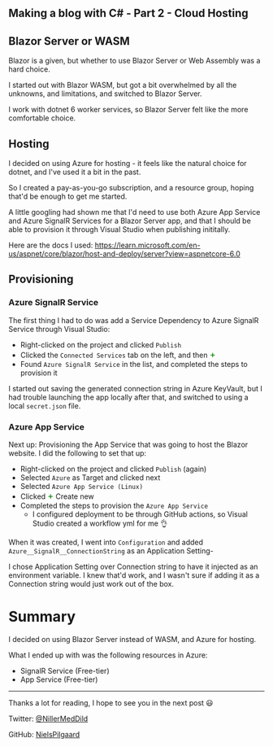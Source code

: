 <section id="making-a-blog-part-2">
<h1>Making a blog with C# - Part 2 - Cloud Hosting</h1>
</section>

## Blazor Server or WASM

Blazor is a given, but whether to use Blazor Server or Web Assembly was a hard choice.

I started out with Blazor WASM, but got a bit overwhelmed by all the unknowns, and limitations, and switched to Blazor Server.

I work with dotnet 6 worker services, so Blazor Server felt like the more comfortable choice.

## Hosting

I decided on using Azure for hosting - it feels like the natural choice for dotnet, and I've used it a bit in the past.

So I created a pay-as-you-go subscription, and a resource group, hoping that'd be enough to get me started.

A little googling had shown me that I'd need to use both Azure App Service and Azure SignalR Services for a Blazor Server app, and that I should be able to provision it through Visual Studio when publishing inititally.

Here are the docs I used: https://learn.microsoft.com/en-us/aspnet/core/blazor/host-and-deploy/server?view=aspnetcore-6.0

## Provisioning

### Azure SignalR Service

The first thing I had to do was add a Service Dependency to Azure SignalR Service through Visual Studio:

- Right-clicked on the project and clicked `Publish`
- Clicked the `Connected Services` tab on the left, and then <span style="color:green;font-size:18px">+</span>
- Found `Azure SignalR Service` in the list, and completed the steps to provision it

I started out saving the generated connection string in Azure KeyVault, but I had trouble launching the app locally after that, and switched to using a local `secret.json` file.

### Azure App Service

Next up: Provisioning the App Service that was going to host the Blazor website. I did the following to set that up:

- Right-clicked on the project and clicked `Publish` (again)
- Selected `Azure` as Target and clicked next
- Selected `Azure App Service (Linux)`
- Clicked <span style="color:green;font-size:18px">+</span> Create new
- Completed the steps to provision the `Azure App Service`
  - I configured deployment to be through GitHub actions, so Visual Studio created a workflow yml for me :ok_hand:

When it was created, I went into `Configuration` and added `Azure__SignalR__ConnectionString` as an Application Setting-

I chose Application Setting over Connection string to have it injected as an environment variable. I knew that'd work, and I wasn't sure if adding it as a Connection string would just work out of the box.

# Summary

I decided on using Blazor Server instead of WASM, and Azure for hosting.

What I ended up with was the following resources in Azure:

- SignalR Service (Free-tier)
- App Service (Free-tier)

---

Thanks a lot for reading, I hope to see you in the next post :smiley:

Twitter: [@NillerMedDild](https://twitter.com/NillerMedDild)

GitHub: [NielsPilgaard](https://github.com/NielsPilgaard)

